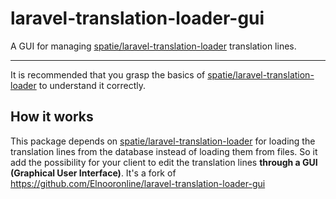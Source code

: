 # laravel-translation-loader-gui
A GUI for managing [spatie/laravel-translation-loader](https://github.com/spatie/laravel-translation-loader) translation lines.

-------------

It is recommended that you grasp the basics of [spatie/laravel-translation-loader](https://github.com/spatie/laravel-translation-loader) to understand it correctly.

## How it works
This package depends on [spatie/laravel-translation-loader](https://github.com/spatie/laravel-translation-loader) for loading the translation lines from the database instead of loading them from files. So it add the possibility for your client to edit the translation lines **through a GUI (Graphical User Interface)**. It's a fork of https://github.com/Elnooronline/laravel-translation-loader-gui 

